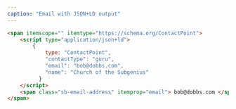 ```yaml
---
caption: "Email with JSON+LD output"
---
```


<!-- markdownlint-disable MD041 -->
<!-- dprint-ignore -->

```html
<span itemscope="" itemtype="https://schema.org/ContactPoint">
	<script type="application/json+ld">
		{
		    type: "ContactPoint",
		    "contactType": "guru",
		    "email": "bob@dobbs.com",
		    "name": "Church of the Subgenius"
		  }
	</script>
	<span class="sb-email-address" itemprop="email"> bob@dobbs.com </span>
</span>
```
